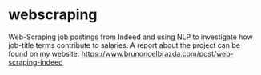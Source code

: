 # webscraping
Web-Scraping job postings from Indeed and using NLP to investigate how job-title terms contribute to salaries.
A report about the project can be found on my website:
https://www.brunonoelbrazda.com/post/web-scraping-indeed
